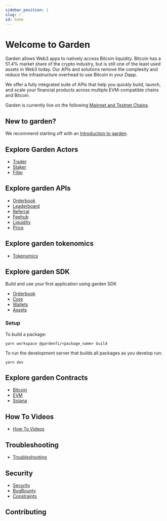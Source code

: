 ```yaml
---
sidebar_position: 1
slug: /
id: home
---
```


# Welcome to Garden

Garden allows Web3 apps to natively access Bitcoin liquidity. Bitcoin has a 51.4% market share of the crypto industry, but is still one of the least used assets in Web3 today. Our APIs and solutions remove the complexity and reduce the infrastructure overhead to use Bitcoin in your Dapp.

We offer a fully integrated suite of APIs that help you quickly build, launch, and scale your financial products across multiple EVM-compatible chains and Bitcoin.

Garden is currently live on the following [Mainnet and Testnet Chains](https://google.com).

## New to garden?

We recommend starting off with an [Introduction to garden](./introduction/IntroductionToGarden.md).

## Explore Garden Actors

-   [Trader](./actors/Traders.md)
-   [Staker](./actors/Stakers.md)
-   [Filler](./actors/Fillers.md)

## Explore garden APIs

-   [Orderbook](../developers/api/Orderbook.md)
-   [Leaderboard](../developers/api/Leaderboard.md)
-   [Referral](../developers/api/Referral.md)
-   [Feehub](../developers/api/Feehub.md)
-   [Liquidity](../developers/api/Liquidity.md)
-   [Price](../developers/api/Price.md)

## Explore garden tokenomics

-   [Tokenomics](./tokenomics/tokenomics.md)

## Explore garden SDK

Build and use your first application using garden SDK

-   [Orderbook](https://github.com/catalogfi/garden.js/tree/main/packages/orderbook#gardenfiorderbook)
-   [Core](https://github.com/catalogfi/garden.js/tree/main/packages/catalog#gardenficatalog)
-   [Wallets](https://github.com/catalogfi/garden.js/tree/main/packages/catalog#gardenfiota)
-   [Assets](https://github.com/catalogfi/garden.js/tree/main/packages/catalog#gardenfiota)

### Setup

To build a package:

`yarn workspace @gardenfi/<package_name> build`

To run the development server that builds all packages as you develop run:

`yarn dev`

## Explore garden Contracts

-   [Bitcoin](../developers/contracts/bitcoin/Bitcoin.md)
-   [EVM](../developers/contracts/evm/EVM.md)
-   [Solana](../developers/contracts/solana/Solana.md)

## How To Videos

-   [How To Videos](./introduction/HowToVideos.md)

## Troubleshooting

-   [Troubleshooting](../community/Troubleshooting.md)

## Security

-   [Security](./security/Security.md)
-   [BugBounty](./security/BugBounty.md)
-   [Constraints](./security/Constraints.md)

## Contributing
